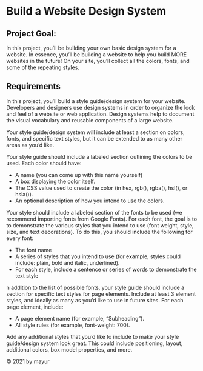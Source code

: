 <h1>Build a Website Design System</h1>

<h2>Project Goal:</h2>
<p>
In this project, you’ll be building your own basic design system for a website. In essence, you’ll be building a website to help you build MORE websites in the future! On your site, you’ll collect all the colors, fonts, and some of the repeating styles.
</p>

<h2>Requirements</h2>
<p>
In this project, you’ll build a style guide/design system for your website. Developers and designers use design systems in order to organize the look and feel of a website or web application. Design systems help to document the visual vocabulary and reusable components of a large website.
</p>

<p>
Your style guide/design system will include at least a section on colors, fonts, and specific text styles, but it can be extended to as many other areas as you’d like.
</p>

<p>
Your style guide should include a labeled section outlining the colors to be used. Each color should have:
</p>

<ul>
    <li>A name (you can come up with this name yourself)</li>
    <li>A box displaying the color itself.</li>
    <li>The CSS value used to create the color (in hex, rgb(), rgba(), hsl(), or hsla()).</li>
    <li>An optional description of how you intend to use the colors.</li>
</ul>

<p>
Your style should include a labeled section of the fonts to be used (we recommend importing fonts from Google Fonts). For each font, the goal is to to demonstrate the various styles that you intend to use (font weight, style, size, and text decorations). To do this, you should include the following for every font:
</p>

<ul>
    <li>The font name</li>
    <li>A series of styles that you intend to use (for example, styles could include: plain, bold and italic, underlined).</li>
    <li>For each style, include a sentence or series of words to demonstrate the text style </li>
</ul>

<p>
n addition to the list of possible fonts, your style guide should include a section for specific text styles for page elements. Include at least 3 element styles, and ideally as many as you’d like to use in future sites. For each page element, include:
</p>

<ul>
    <li>A page element name (for example, “Subheading”).</li>
    <li>All style rules (for example, font-weight: 700).</li>
</ul>
 
<p>
Add any additional styles that you’d like to include to make your style guide/design system look great. This could include positioning, layout, additional colors, box model properties, and more.
</p>

<footer>
<p>&copy; 2021 by mayur</p>
<footer>
